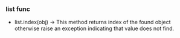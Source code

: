 ### list func
+ list.index(obj) -> This method returns index of the found object otherwise raise an exception indicating that value does not find.
